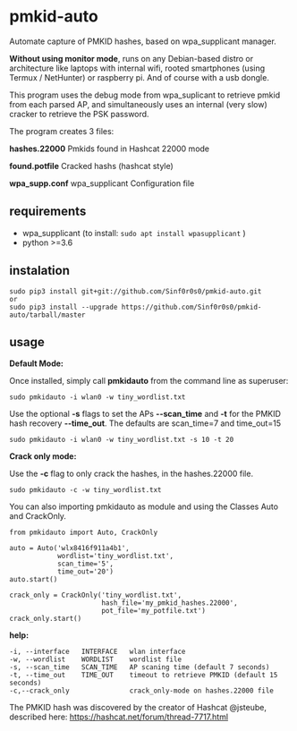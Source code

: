 # pmkid-auto

Automate capture of PMKID hashes, based on wpa_supplicant manager.

**Without using monitor mode**, runs on any Debian-based distro or architecture like laptops with internal wifi, rooted smartphones (using Termux / NetHunter) or raspberry pi.
And of course with a usb dongle.


This program uses the debug mode from wpa_suplicant to retrieve pmkid from each parsed AP, and simultaneously uses an internal (very slow) cracker to retrieve the PSK password.

The program creates 3 files:

**hashes.22000** Pmkids found in Hashcat 22000 mode

**found.potfile** Cracked hashs (hashcat style)

**wpa_supp.conf** wpa_supplicant Configuration file

## requirements

- wpa_supplicant  (to install: ```sudo apt install wpasupplicant``` )
- python >=3.6

## instalation


    sudo pip3 install git+git://github.com/Sinf0r0s0/pmkid-auto.git
    or
    sudo pip3 install --upgrade https://github.com/Sinf0r0s0/pmkid-auto/tarball/master
    

## usage

**Default Mode:**

Once installed, simply call **pmkidauto** from the command line as superuser:

    sudo pmkidauto -i wlan0 -w tiny_wordlist.txt
    
Use the optional **-s** flags to set the APs **--scan_time** and **-t** for the PMKID hash recovery **--time_out**.
The defaults are scan_time=7  and time_out=15

    sudo pmkidauto -i wlan0 -w tiny_wordlist.txt -s 10 -t 20
    
   
**Crack only mode:**

Use the **-c** flag to only crack the hashes, in the hashes.22000 file.

    
    sudo pmkidauto -c -w tiny_wordlist.txt
    

You can also importing pmkidauto as module and using the Classes Auto and CrackOnly.

    from pmkidauto import Auto, CrackOnly

    auto = Auto('wlx8416f911a4b1',
                wordlist='tiny_wordlist.txt',
                scan_time='5',
                time_out='20')
    auto.start()

    crack_only = CrackOnly('tiny_wordlist.txt',
                           hash_file='my_pmkid_hashes.22000',
                           pot_file='my_potfile.txt')
    crack_only.start()
    
**help:**

    -i, --interface   INTERFACE   wlan interface
    -w, --wordlist    WORDLIST    wordlist file
    -s, --scan_time   SCAN_TIME   AP scaning time (default 7 seconds)
    -t, --time_out    TIME_OUT    timeout to retrieve PMKID (default 15 seconds)
    -c,--crack_only               crack_only-mode on hashes.22000 file


The PMKID hash was discovered by the creator of Hashcat @jsteube, described here: https://hashcat.net/forum/thread-7717.html


